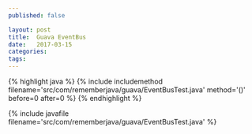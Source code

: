 ```yaml
---
published: false

layout: post
title:  Guava EventBus
date:   2017-03-15
categories: 
tags: 
---
```


{% highlight java %}
{% include includemethod filename='src/com/rememberjava/guava/EventBusTest.java' method='()' before=0  after=0 %}
{% endhighlight %}


{% include javafile filename='src/com/rememberjava/guava/EventBusTest.java' %}

[EventBusExplained]: https://github.com/google/guava/wiki/EventBusExplained
[eventbus]: https://google.github.io/guava/releases/21.0/api/docs/com/google/common/eventbus/EventBus.html
[guava]: https://github.com/google/guava
